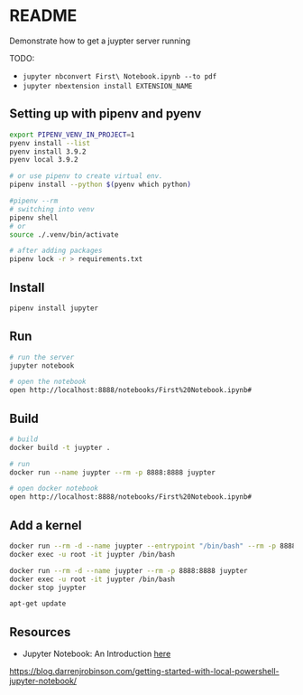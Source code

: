 # README

Demonstrate how to get a juypter server running  

TODO:  

* ```jupyter nbconvert First\ Notebook.ipynb --to pdf```
* ```jupyter nbextension install EXTENSION_NAME```

## Setting up with pipenv and pyenv

```sh
export PIPENV_VENV_IN_PROJECT=1
pyenv install --list
pyenv install 3.9.2
pyenv local 3.9.2

# or use pipenv to create virtual env.  
pipenv install --python $(pyenv which python)        

#pipenv --rm
# switching into venv 
pipenv shell
# or
source ./.venv/bin/activate

# after adding packages
pipenv lock -r > requirements.txt  
```

## Install

```sh
pipenv install jupyter
```

## Run

```sh
# run the server
jupyter notebook

# open the notebook
open http://localhost:8888/notebooks/First%20Notebook.ipynb#
```

## Build

```sh
# build
docker build -t juypter .

# run
docker run --name juypter --rm -p 8888:8888 juypter   

# open docker notebook
open http://localhost:8888/notebooks/First%20Notebook.ipynb#
```

## Add a kernel

```sh
docker run --rm -d --name juypter --entrypoint "/bin/bash" --rm -p 8888:8888 ubuntu:20.04 -c 'sleep 10000'
docker exec -u root -it juypter /bin/bash 

docker run --rm -d --name juypter --rm -p 8888:8888 juypter     
docker exec -u root -it juypter /bin/bash   
docker stop juypter           

apt-get update
```

## Resources

* Jupyter Notebook: An Introduction [here](https://realpython.com/jupyter-notebook-introduction/)

https://blog.darrenjrobinson.com/getting-started-with-local-powershell-jupyter-notebook/